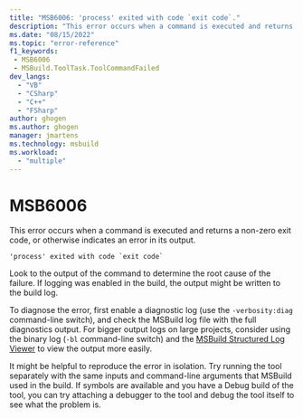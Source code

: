 ```yaml
---
title: "MSB6006: 'process' exited with code `exit code`."
description: "This error occurs when a command is executed and returns a non-zero exit code, or otherwise indicates an error in its output."
ms.date: "08/15/2022"
ms.topic: "error-reference"
f1_keywords:
 - MSB6006
 - MSBuild.ToolTask.ToolCommandFailed
dev_langs:
  - "VB"
  - "CSharp"
  - "C++"
  - "FSharp"
author: ghogen
ms.author: ghogen
manager: jmartens
ms.technology: msbuild
ms.workload:
  - "multiple"
---
```

# MSB6006

This error occurs when a command is executed and returns a non-zero exit code, or otherwise indicates an error in its output.

```output
'process' exited with code `exit code`
```

Look to the output of the command to determine the root cause of the failure. If logging was enabled in the build, the output might be written to the build log.

To diagnose the error, first enable a diagnostic log (use the `-verbosity:diag` command-line switch), and check the MSBuild log file with the full diagnostics output. For bigger output logs on large projects, consider using the binary log (`-bl` command-line switch) and the [MSBuild Structured Log Viewer](https://msbuildlog.com/) to view the output more easily.

It might be helpful to reproduce the error in isolation. Try running the tool separately with the same inputs and command-line arguments that MSBuild used in the build. If symbols are available and you have a Debug build of the tool, you can try attaching a debugger to the tool and debug the tool itself to see what the problem is.
